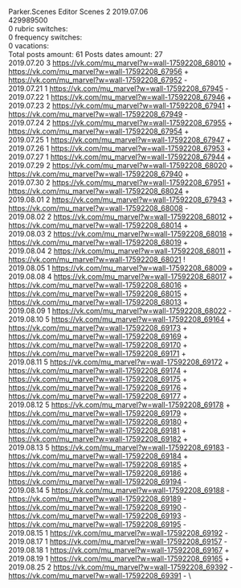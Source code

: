 Parker.Scenes	Editor Scenes 2 2019.07.06\
429989500\
0 rubric switches:\
0 frequency switches:\
0 vacations:\
Total posts amount: 61	Posts dates amount: 27\
2019.07.20 3 https://vk.com/mu_marvel?w=wall-17592208_68010 + https://vk.com/mu_marvel?w=wall-17592208_67956 + https://vk.com/mu_marvel?w=wall-17592208_67952 - \
2019.07.21 1 https://vk.com/mu_marvel?w=wall-17592208_67945 - \
2019.07.22 1 https://vk.com/mu_marvel?w=wall-17592208_67946 + \
2019.07.23 2 https://vk.com/mu_marvel?w=wall-17592208_67941 + https://vk.com/mu_marvel?w=wall-17592208_67949 - \
2019.07.24 2 https://vk.com/mu_marvel?w=wall-17592208_67955 + https://vk.com/mu_marvel?w=wall-17592208_67954 + \
2019.07.25 1 https://vk.com/mu_marvel?w=wall-17592208_67947 + \
2019.07.26 1 https://vk.com/mu_marvel?w=wall-17592208_67953 + \
2019.07.27 1 https://vk.com/mu_marvel?w=wall-17592208_67944 + \
2019.07.29 2 https://vk.com/mu_marvel?w=wall-17592208_68020 + https://vk.com/mu_marvel?w=wall-17592208_67940 + \
2019.07.30 2 https://vk.com/mu_marvel?w=wall-17592208_67951 + https://vk.com/mu_marvel?w=wall-17592208_68024 + \
2019.08.01 2 https://vk.com/mu_marvel?w=wall-17592208_67943 + https://vk.com/mu_marvel?w=wall-17592208_68008 - \
2019.08.02 2 https://vk.com/mu_marvel?w=wall-17592208_68012 + https://vk.com/mu_marvel?w=wall-17592208_68014 + \
2019.08.03 2 https://vk.com/mu_marvel?w=wall-17592208_68018 + https://vk.com/mu_marvel?w=wall-17592208_68019 + \
2019.08.04 2 https://vk.com/mu_marvel?w=wall-17592208_68011 + https://vk.com/mu_marvel?w=wall-17592208_68021 ! \
2019.08.05 1 https://vk.com/mu_marvel?w=wall-17592208_68009 + \
2019.08.08 4 https://vk.com/mu_marvel?w=wall-17592208_68017 + https://vk.com/mu_marvel?w=wall-17592208_68016 + https://vk.com/mu_marvel?w=wall-17592208_68015 + https://vk.com/mu_marvel?w=wall-17592208_68013 + \
2019.08.09 1 https://vk.com/mu_marvel?w=wall-17592208_68022 - \
2019.08.10 5 https://vk.com/mu_marvel?w=wall-17592208_69164 + https://vk.com/mu_marvel?w=wall-17592208_69173 + https://vk.com/mu_marvel?w=wall-17592208_69169 + https://vk.com/mu_marvel?w=wall-17592208_69170 + https://vk.com/mu_marvel?w=wall-17592208_69171 + \
2019.08.11 5 https://vk.com/mu_marvel?w=wall-17592208_69172 + https://vk.com/mu_marvel?w=wall-17592208_69174 + https://vk.com/mu_marvel?w=wall-17592208_69175 + https://vk.com/mu_marvel?w=wall-17592208_69176 + https://vk.com/mu_marvel?w=wall-17592208_69177 + \
2019.08.12 5 https://vk.com/mu_marvel?w=wall-17592208_69178 + https://vk.com/mu_marvel?w=wall-17592208_69179 + https://vk.com/mu_marvel?w=wall-17592208_69180 + https://vk.com/mu_marvel?w=wall-17592208_69181 + https://vk.com/mu_marvel?w=wall-17592208_69182 + \
2019.08.13 5 https://vk.com/mu_marvel?w=wall-17592208_69183 - https://vk.com/mu_marvel?w=wall-17592208_69184 + https://vk.com/mu_marvel?w=wall-17592208_69185 + https://vk.com/mu_marvel?w=wall-17592208_69186 + https://vk.com/mu_marvel?w=wall-17592208_69194 - \
2019.08.14 5 https://vk.com/mu_marvel?w=wall-17592208_69188 - https://vk.com/mu_marvel?w=wall-17592208_69189 - https://vk.com/mu_marvel?w=wall-17592208_69190 - https://vk.com/mu_marvel?w=wall-17592208_69193 - https://vk.com/mu_marvel?w=wall-17592208_69195 - \
2019.08.15 1 https://vk.com/mu_marvel?w=wall-17592208_69192 - \
2019.08.17 1 https://vk.com/mu_marvel?w=wall-17592208_69157 - \
2019.08.18 1 https://vk.com/mu_marvel?w=wall-17592208_69167 + \
2019.08.19 1 https://vk.com/mu_marvel?w=wall-17592208_69165 + \
2019.08.25 2 https://vk.com/mu_marvel?w=wall-17592208_69392 - https://vk.com/mu_marvel?w=wall-17592208_69391 - \
